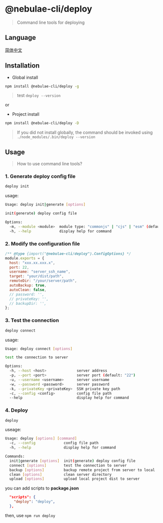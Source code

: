 # @nebulae-cli/deploy

> Command line tools for deploying

## Language

[简体中文](./docs/README.zh.md)

## Installation

- Global install

```bash
npm install @nebulae-cli/deploy -g
```

> test `deploy --version`

or

- Project install

```bash
npm install @nebulae-cli/deploy -D
```

> If you did not install globally, the command should be invoked using `./node_modules/.bin/deploy --version`

## Usage

> How to use command line tools?

### 1. Generate deploy config file

```bash
deploy init
```
usage:

```bash
Usage: deploy init|generate [options]

init(generate) deploy config file

Options:
  -m, --module <module>  module type: "commonjs" | "cjs" | "esm" (default: "cjs")
  -h, --help             display help for command
```

### 2. Modify the configuration file

```js
/** @type {import("@nebulae-cli/deploy").ConfigOptions} */
module.exports = {
  host: "xxx.xx.xxx.x",
  port: 22,
  username: "server_ssh_name",
  target: "your/dist/path",
  remoteDir: "/your/server/path",
  autoBackup: true,
  autoClean: false,
  // password: '',
  // privateKey: '',
  // backupDir: '',
};
```

### 3. Test the connection

```bash
deploy connect
```
usage:

```bash
Usage: deploy connect [options]

test the connection to server

Options:
  -h, --host <host>              server address
  -p, --port <port>              server port (default: "22")
  -u, --username <username>      server username
  -w, --password <password>      server password
  -k, --privateKey <privateKey>  SSH private key path
  -c, --config <config>          config file path
  --help                         display help for command
```

### 4. Deploy

```bash
deploy
```

useage:

```bash
Usage: deploy [options] [command]
  -c, --config             config file path
  -h, --help               display help for command

Commands:
  init|generate [options]  init(generate) deploy config file
  connect [options]        test the connection to server
  backup [options]         backup remote project from server to local
  clean [options]          clean server directory
  upload [options]         upload local project dist to server
```

you can add scripts to **package.json**

```json
  "scripts": {
    "deploy": "deploy",
  },
```

then, use `npm run deploy`

